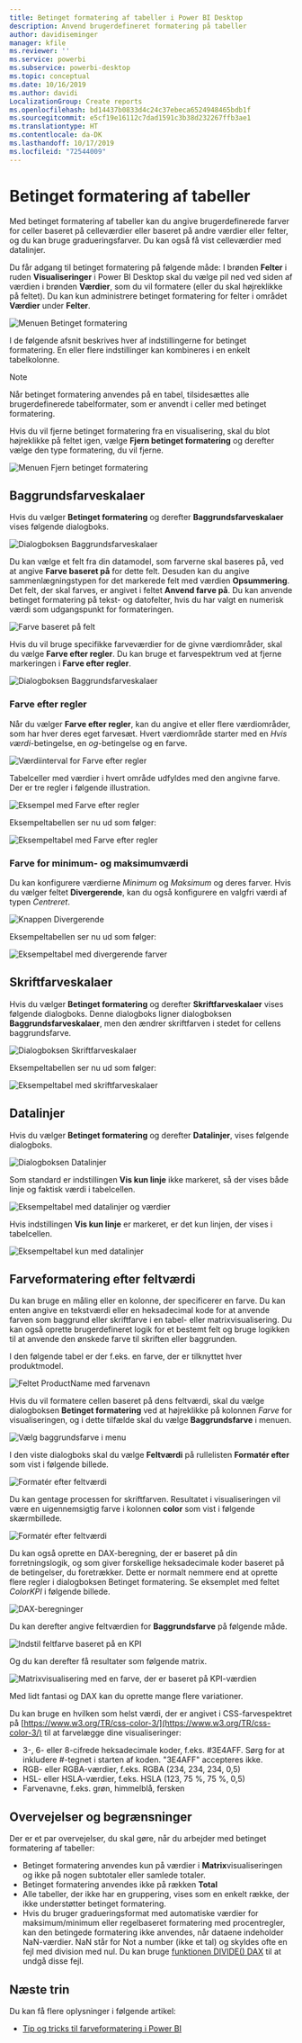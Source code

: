 ```yaml
---
title: Betinget formatering af tabeller i Power BI Desktop
description: Anvend brugerdefineret formatering på tabeller
author: davidiseminger
manager: kfile
ms.reviewer: ''
ms.service: powerbi
ms.subservice: powerbi-desktop
ms.topic: conceptual
ms.date: 10/16/2019
ms.author: davidi
LocalizationGroup: Create reports
ms.openlocfilehash: bd14437b0833d4c24c37ebeca6524948465bdb1f
ms.sourcegitcommit: e5cf19e16112c7dad1591c3b38d232267ffb3ae1
ms.translationtype: HT
ms.contentlocale: da-DK
ms.lasthandoff: 10/17/2019
ms.locfileid: "72544009"
---
```

# <a name="conditional-formatting-in-tables"></a>Betinget formatering af tabeller 
Med betinget formatering af tabeller kan du angive brugerdefinerede farver for celler baseret på celleværdier eller baseret på andre værdier eller felter, og du kan bruge gradueringsfarver. Du kan også få vist celleværdier med datalinjer. 

Du får adgang til betinget formatering på følgende måde: I brønden **Felter** i ruden **Visualiseringer** i Power BI Desktop skal du vælge pil ned ved siden af værdien i brønden **Værdier**, som du vil formatere (eller du skal højreklikke på feltet). Du kan kun administrere betinget formatering for felter i området **Værdier** under **Felter**.

![Menuen Betinget formatering](media/desktop-conditional-table-formatting/table-formatting-0-popup-menu.png)

I de følgende afsnit beskrives hver af indstillingerne for betinget formatering. En eller flere indstillinger kan kombineres i en enkelt tabelkolonne.

> [!NOTE]
> Når betinget formatering anvendes på en tabel, tilsidesættes alle brugerdefinerede tabelformater, som er anvendt i celler med betinget formatering.

Hvis du vil fjerne betinget formatering fra en visualisering, skal du blot højreklikke på feltet igen, vælge **Fjern betinget formatering** og derefter vælge den type formatering, du vil fjerne.

![Menuen Fjern betinget formatering](media/desktop-conditional-table-formatting/table-formatting-1-remove.png)

## <a name="background-color-scales"></a>Baggrundsfarveskalaer

Hvis du vælger **Betinget formatering** og derefter **Baggrundsfarveskalaer** vises følgende dialogboks.

![Dialogboksen Baggrundsfarveskalaer](media/desktop-conditional-table-formatting/table-formatting-1-default-dialog.png)

Du kan vælge et felt fra din datamodel, som farverne skal baseres på, ved at angive **Farve baseret på** for dette felt. Desuden kan du angive sammenlægningstypen for det markerede felt med værdien **Opsummering**. Det felt, der skal farves, er angivet i feltet **Anvend farve på**. Du kan anvende betinget formatering på tekst- og datofelter, hvis du har valgt en numerisk værdi som udgangspunkt for formateringen.

![Farve baseret på felt](media/desktop-conditional-table-formatting/table-formatting-1-apply-color-to.png)

Hvis du vil bruge specifikke farveværdier for de givne værdiområder, skal du vælge **Farve efter regler**. Du kan bruge et farvespektrum ved at fjerne markeringen i **Farve efter regler**. 

![Dialogboksen Baggrundsfarveskalaer](media/desktop-conditional-table-formatting/table-formatting-1-color-by-rules-dialog.png)

### <a name="color-by-rules"></a>Farve efter regler

Når du vælger **Farve efter regler**, kan du angive et eller flere værdiområder, som har hver deres eget farvesæt.  Hvert værdiområde starter med en *Hvis værdi*-betingelse, en *og*-betingelse og en farve.

![Værdiinterval for Farve efter regler](media/desktop-conditional-table-formatting/table-formatting-1-color-by-rules-if-value.png)

Tabelceller med værdier i hvert område udfyldes med den angivne farve. Der er tre regler i følgende illustration.

![Eksempel med Farve efter regler](media/desktop-conditional-table-formatting/table-formatting-1-color-by-rules.png)

Eksempeltabellen ser nu ud som følger:

![Eksempeltabel med Farve efter regler](media/desktop-conditional-table-formatting/table-formatting-1-color-by-rules-table.png)


### <a name="color-minimum-to-maximum"></a>Farve for minimum- og maksimumværdi

Du kan konfigurere værdierne *Minimum* og *Maksimum* og deres farver. Hvis du vælger feltet **Divergerende**, kan du også konfigurere en valgfri værdi af typen *Centreret*.

![Knappen Divergerende](media/desktop-conditional-table-formatting/table-formatting-1-diverging.png)

Eksempeltabellen ser nu ud som følger:

![Eksempeltabel med divergerende farver](media/desktop-conditional-table-formatting/table-formatting-1-diverging-table.png)

## <a name="font-color-scales"></a>Skriftfarveskalaer

Hvis du vælger **Betinget formatering** og derefter **Skriftfarveskalaer** vises følgende dialogboks. Denne dialogboks ligner dialogboksen **Baggrundsfarveskalaer**, men den ændrer skriftfarven i stedet for cellens baggrundsfarve.

![Dialogboksen Skriftfarveskalaer](media/desktop-conditional-table-formatting/table-formatting-2-diverging.png)

Eksempeltabellen ser nu ud som følger:

![Eksempeltabel med skriftfarveskalaer](media/desktop-conditional-table-formatting/table-formatting-2-table.png)

## <a name="data-bars"></a>Datalinjer

Hvis du vælger **Betinget formatering** og derefter **Datalinjer**, vises følgende dialogboks. 

![Dialogboksen Datalinjer](media/desktop-conditional-table-formatting/table-formatting-3-default.png)

Som standard er indstillingen **Vis kun linje** ikke markeret, så der vises både linje og faktisk værdi i tabelcellen.

![Eksempeltabel med datalinjer og værdier](media/desktop-conditional-table-formatting/table-formatting-3-default-table.png)

Hvis indstillingen **Vis kun linje** er markeret, er det kun linjen, der vises i tabelcellen.

![Eksempeltabel kun med datalinjer](media/desktop-conditional-table-formatting/table-formatting-3-default-table-bars.png)

## <a name="color-formatting-by-field-value"></a>Farveformatering efter feltværdi

Du kan bruge en måling eller en kolonne, der specificerer en farve. Du kan enten angive en tekstværdi eller en heksadecimal kode for at anvende farven som baggrund eller skriftfarve i en tabel- eller matrixvisualisering. Du kan også oprette brugerdefineret logik for et bestemt felt og bruge logikken til at anvende den ønskede farve til skriften eller baggrunden.

I den følgende tabel er der f.eks. en farve, der er tilknyttet hver produktmodel. 

![Feltet ProductName med farvenavn](media/desktop-conditional-table-formatting/conditional-table-formatting_01.png)

Hvis du vil formatere cellen baseret på dens feltværdi, skal du vælge dialogboksen **Betinget formatering** ved at højreklikke på kolonnen *Farve* for visualiseringen, og i dette tilfælde skal du vælge **Baggrundsfarve**  i menuen. 

![Vælg baggrundsfarve i menu](media/desktop-conditional-table-formatting/conditional-table-formatting_02.png)

I den viste dialogboks skal du vælge **Feltværdi** på rullelisten **Formatér efter** som vist i følgende billede.

![Formatér efter feltværdi](media/desktop-conditional-table-formatting/conditional-table-formatting_03.png)

Du kan gentage processen for skriftfarven. Resultatet i visualiseringen vil være en uigennemsigtig farve i kolonnen **color** som vist i følgende skærmbillede.

![Formatér efter feltværdi](media/desktop-conditional-table-formatting/conditional-table-formatting_04.png)

Du kan også oprette en DAX-beregning, der er baseret på din forretningslogik, og som giver forskellige heksadecimale koder baseret på de betingelser, du foretrækker. Dette er normalt nemmere end at oprette flere regler i dialogboksen Betinget formatering. Se eksemplet med feltet *ColorKPI* i følgende billede.

![DAX-beregninger](media/desktop-conditional-table-formatting/conditional-table-formatting_05.png)

Du kan derefter angive feltværdien for **Baggrundsfarve** på følgende måde.

![Indstil feltfarve baseret på en KPI](media/desktop-conditional-table-formatting/conditional-table-formatting_06.png)

Og du kan derefter få resultater som følgende matrix.

![Matrixvisualisering med en farve, der er baseret på KPI-værdien](media/desktop-conditional-table-formatting/conditional-table-formatting_07.png)

Med lidt fantasi og DAX kan du oprette mange flere variationer.

Du kan bruge en hvilken som helst værdi, der er angivet i CSS-farvespektret på [https://www.w3.org/TR/css-color-3/](https://www.w3.org/TR/css-color-3/) til at farvelægge dine visualiseringer:
* 3-, 6- eller 8-cifrede heksadecimale koder, f.eks. #3E4AFF. Sørg for at inkludere #-tegnet i starten af koden. "3E4AFF" accepteres ikke. 
* RGB- eller RGBA-værdier, f.eks. RGBA (234, 234, 234, 0,5)
* HSL- eller HSLA-værdier, f.eks. HSLA (123, 75 %, 75 %, 0,5)
* Farvenavne, f.eks. grøn, himmelblå, fersken 

## <a name="considerations-and-limitations"></a>Overvejelser og begrænsninger
Der er et par overvejelser, du skal gøre, når du arbejder med betinget formatering af tabeller:

* Betinget formatering anvendes kun på værdier i **Matrix**visualiseringen og ikke på nogen subtotaler eller samlede totaler. 
* Betinget formatering anvendes ikke på rækken **Total**
* Alle tabeller, der ikke har en gruppering, vises som en enkelt række, der ikke understøtter betinget formatering.
* Hvis du bruger gradueringsformat med automatiske værdier for maksimum/minimum eller regelbaseret formatering med procentregler, kan den betingede formatering ikke anvendes, når dataene indeholder NaN-værdier. NaN står for Not a number (ikke et tal) og skyldes ofte en fejl med division med nul. Du kan bruge [funktionen DIVIDE() DAX](https://docs.microsoft.com/dax/divide-function-dax) til at undgå disse fejl.


## <a name="next-steps"></a>Næste trin
Du kan få flere oplysninger i følgende artikel:  

* [Tip og tricks til farveformatering i Power BI](visuals/service-tips-and-tricks-for-color-formatting.md)  

